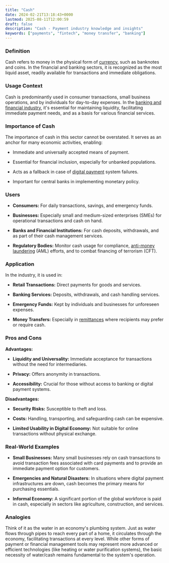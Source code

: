 ```yaml
---
title: "Cash"
date: 2024-02-21T13:18:43+0000
lastmod: 2025-08-11T12:00:59
draft: false
description: "Cash - Payment industry knowledge and insights"
keywords: ["payments", "fintech", "money transfer", "banking"]
---
```


### Definition

Cash refers to money in the physical form of [currency](https://faisalkhan.com/learn/payments-wiki/currency/), such as banknotes and coins. In the financial and banking sectors, it is recognized as the most liquid asset, readily available for transactions and immediate obligations.

### Usage Context

Cash is predominantly used in consumer transactions, small business operations, and by individuals for day-to-day expenses. In the [banking and financial industry](https://faisalkhanllc.xyz/resources/payments-wiki/b/banking-financial-services-and-insurance-bfsi/), it's essential for maintaining liquidity, facilitating immediate payment needs, and as a basis for various financial services.

### Importance of Cash

The importance of cash in this sector cannot be overstated. It serves as an anchor for many economic activities, enabling:

- Immediate and universally accepted means of payment.

- Essential for financial inclusion, especially for unbanked populations.

- Acts as a fallback in case of [digital payment](https://faisalkhanllc.xyz/resources/payments-wiki/d/digital-payments/) system failures.

- Important for central banks in implementing monetary policy.

### Users

- **Consumers:** For daily transactions, savings, and emergency funds.

- **Businesses:** Especially small and medium-sized enterprises (SMEs) for operational transactions and cash on hand.

- **Banks and Financial Institutions:** For cash deposits, withdrawals, and as part of their cash management services.

- **Regulatory Bodies:** Monitor cash usage for compliance, [anti-money laundering](https://faisalkhan.com/learn/payments-wiki/anti-money-laundering-aml/) (AML) efforts, and to combat financing of terrorism (CFT).

### Application

In the industry, it is used in:

- **Retail Transactions:** Direct payments for goods and services.

- **Banking Services:** Deposits, withdrawals, and cash handling services.

- **Emergency Funds:** Kept by individuals and businesses for unforeseen expenses.

- **Money Transfers:** Especially in [remittances](https://faisalkhanllc.xyz/resources/payments-wiki/r/remittances/) where recipients may prefer or require cash.

### Pros and Cons

**Advantages:**

- **Liquidity and Universality:** Immediate acceptance for transactions without the need for intermediaries.

- **Privacy:** Offers anonymity in transactions.

- **Accessibility:** Crucial for those without access to banking or digital payment systems.

**Disadvantages:**

- **Security Risks:** Susceptible to theft and loss.

- **Costs:** Handling, transporting, and safeguarding cash can be expensive.

- **Limited Usability in Digital Economy:** Not suitable for online transactions without physical exchange.

### Real-World Examples

- **Small Businesses:** Many small businesses rely on cash transactions to avoid transaction fees associated with card payments and to provide an immediate payment option for customers.

- **Emergencies and Natural Disasters:** In situations where digital payment infrastructures are down, cash becomes the primary means for purchasing essentials.

- **Informal Economy:** A significant portion of the global workforce is paid in cash, especially in sectors like agriculture, construction, and services.

### Analogies

Think of it as the water in an economy's plumbing system. Just as water flows through pipes to reach every part of a home, it circulates through the economy, facilitating transactions at every level. While other forms of payment or financial management tools may represent more advanced or efficient technologies (like heating or water purification systems), the basic necessity of water/cash remains fundamental to the system's operation.